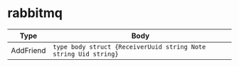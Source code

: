 # rabbitmq

| Type      | Body                                                                |
|-----------|---------------------------------------------------------------------|
| AddFriend | ```type body struct {ReceiverUuid string Note string Uid string}``` |